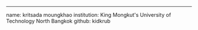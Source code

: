 ---
name: kritsada moungkhao
institution: King Mongkut's University of Technology North Bangkok
github: kidkrub